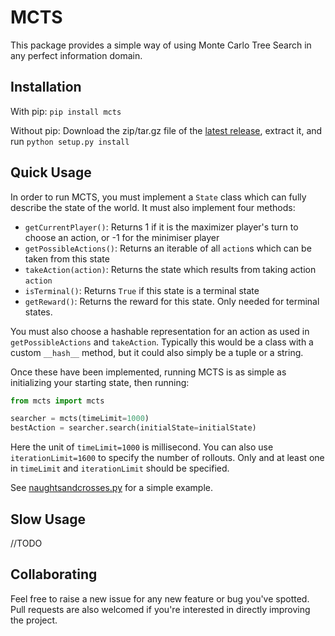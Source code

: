 # MCTS

This package provides a simple way of using Monte Carlo Tree Search in any perfect information domain.

## Installation

With pip: `pip install mcts`

Without pip: Download the zip/tar.gz file of the [latest release](https://github.com/pbsinclair42/MCTS/releases), extract it, and run `python setup.py install`

## Quick Usage

In order to run MCTS, you must implement a `State` class which can fully describe the state of the world.  It must also implement four methods:

- `getCurrentPlayer()`: Returns 1 if it is the maximizer player's turn to choose an action, or -1 for the minimiser player
- `getPossibleActions()`: Returns an iterable of all `action`s which can be taken from this state
- `takeAction(action)`: Returns the state which results from taking action `action`
- `isTerminal()`: Returns `True` if this state is a terminal state
- `getReward()`: Returns the reward for this state.  Only needed for terminal states.

You must also choose a hashable representation for an action as used in `getPossibleActions` and `takeAction`.  Typically this would be a class with a custom `__hash__` method, but it could also simply be a tuple or a string.

Once these have been implemented, running MCTS is as simple as initializing your starting state, then running:

```python
from mcts import mcts

searcher = mcts(timeLimit=1000)
bestAction = searcher.search(initialState=initialState)
```
Here the unit of `timeLimit=1000` is millisecond. You can also use `iterationLimit=1600` to specify the number of rollouts. Only and at least one in `timeLimit` and `iterationLimit` should be specified.

See [naughtsandcrosses.py](https://github.com/pbsinclair42/MCTS/blob/master/naughtsandcrosses.py) for a simple example.

## Slow Usage
//TODO

## Collaborating

Feel free to raise a new issue for any new feature or bug you've spotted. Pull requests are also welcomed if you're interested in directly improving the project.
